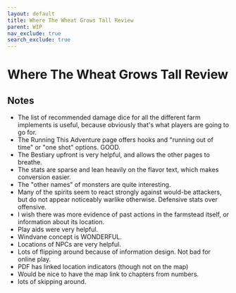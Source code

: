 ```yaml
---
layout: default
title: Where The Wheat Grows Tall Review
parent: WIP
nav_exclude: true
search_exclude: true
---
```


# Where The Wheat Grows Tall Review

## Notes
- The list of recommended damage dice for all the different farm implements is useful, because obviously that's what players are going to go for.
- The Running This Adventure page offers hooks and "running out of time" or "one shot" options. GOOD.
- The Bestiary upfront is very helpful, and allows the other pages to breathe.
- The stats are sparse and lean heavily on the flavor text, which makes conversion easier.
- The "other names" of monsters are quite interesting.
- Many of the spirits seem to react strongly against would-be attackers, but do not appear noticeably warlike otherwise. Defensive stats over offensive.
- I wish there was more evidence of past actions in the farmstead itself, or information about its location.
- Play aids were very helpful.
- Windvane concept is WONDERFUL.
- Locations of NPCs are very helpful.
- Lots of flipping around because of information design. Not bad for online play.
- PDF has linked location indicators (though not on the map)
- Would be nice to have the map link to chapters from numbers.
- lots of skipping around.
